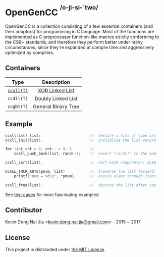 # OpenGenCC <sup><sup>/o-ji-si-`two/</sup></sup>

OpenGenCC is a collection consisting of a few essential containers (and their adaptors) for programming in C language. Most of the functions are implemented as C preprocessor function-like macros strictly conforming to the C99+ standards, and therefore they perform better under many circumstances, since they're expanded at compile time and aggressively optimized by compilers.


## Containers

|  Type                             |  Description                          |
|-----------------------------------|:-------------------------------------:|
| [`ccxll(T)`](tool/ccxll-call.pdf) | [XOR Linked List](doc/ccxll-list.pdf) |
|  `ccdll(T)`                       |  Doubly Linked List                   |
|  `ccgbt(T)`                       |  General Binary Tree                  |

## Example

```c
ccxll(int) list;                      //  declare a list of type int
ccxll_init(list);                     //  initialize the list record

for (int cnt = 8; cnt-- > 0; )        //
    ccxll_push_back(list, rand());    //  insert "rand()" to the end

ccxll_sort(list);                     //  sort with comparator: XLEQ

CCXLL_INCR_AUTO(pnum, list)           //  traverse the list forward:
    printf("num = %d\n", *pnum);      //  access elems through iters

ccxll_free(list);                     //  destroy the list after use
```

See [test cases](test) for more fascinating examples!

## Contributor

Kevin Dong Nai Jia <<kevin.dong.nai.jia@gmail.com>> - 2015 ~ 2017

## License

This project is distributed under [the MIT License](LICENSE).

